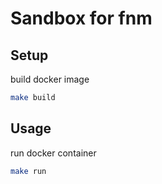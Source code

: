 # Sandbox for fnm

## Setup

build docker image 

```bash
make build
```

## Usage

run docker container

```bash
make run
```

